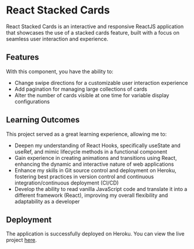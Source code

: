 # React Stacked Cards

React Stacked Cards is an interactive and responsive ReactJS application that showcases the use of a stacked cards feature, built with a focus on seamless user interaction and experience.

## Features

With this component, you have the ability to:

- Change swipe directions for a customizable user interaction experience
- Add pagination for managing large collections of cards
- Alter the number of cards visible at one time for variable display configurations

## Learning Outcomes

This project served as a great learning experience, allowing me to:

- Deepen my understanding of React Hooks, specifically useState and useRef, and mimic lifecycle methods in a functional component
- Gain experience in creating animations and transitions using React, enhancing the dynamic and interactive nature of web applications
- Enhance my skills in Git source control and deployment on Heroku, fostering best practices in version control and continuous integration/continuous deployment (CI/CD)
- Develop the ability to read vanilla JavaScript code and translate it into a different framework (React), improving my overall flexibility and adaptability as a developer

## Deployment

The application is successfully deployed on Heroku. You can view the live project [here](https://react-stacked-cards.herokuapp.com/).

